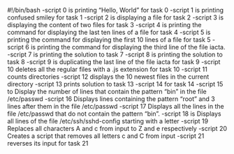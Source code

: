 #!/bin/bash
-script 0 is printing “Hello, World” for task 0
-script 1 is printing confused smiley for task 1
-script 2 is displaying a file for task 2
-script 3 is displaying the content of two files for task 3
-script 4 is printing the command for displaying the last ten lines of a file for task 4
-script 5 is printing the command for displaying the first 10 lines of a file for task 5
-script 6 is printing the command for displaying the third line of the file iacta.
-script 7 is printing the solution to task 7
-script 8 is printing the solution to task 8
-script 9 is duplicating the last line of the file iacta for task 9
-script 10 deletes all the regular files  with a .js extension for task 10
-script 11 counts directories
-script 12 displays the 10 newest files in the current directory
-script 13 prints solution to task 13
-script 14 for task 14
-script 15 to Display the number of lines that contain the pattern “bin” in the file /etc/passwd
-script 16 Displays lines containing the pattern “root” and 3 lines after them in the file /etc/passwd
-script 17 Displays all the lines in the file /etc/passwd that do not contain the pattern “bin”.
-script 18 is Displays all lines of the file /etc/ssh/sshd-config starting with a letter
-script 19 Replaces all characters A and c from input to Z and e respectively
-script 20 Creates a script that removes all letters c and C from input
-script 21 reverses its input for task 21  
